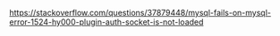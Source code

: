 https://stackoverflow.com/questions/37879448/mysql-fails-on-mysql-error-1524-hy000-plugin-auth-socket-is-not-loaded
